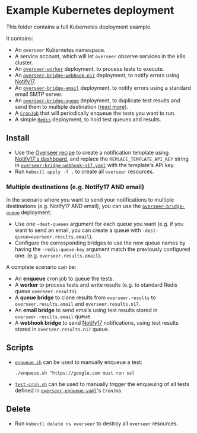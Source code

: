 # Example Kubernetes deployment

This folder contains a full Kubernetes deployment example.

It contains:
 
* An `overseer` Kubernetes namespace.
* A service account, which will let `overseer` observe services in the k8s cluster.
* An [`overseer-worker`](overseer-worker.yaml) deployment, to process tests to execute.
* An [`overseer-bridge-webhook-n17`](overseer-bridge-webhook-n17.yaml) deployment, to notify errors using [Notify17](https://notify17.net).
* An [`overseer-bridge-email`](overseer-bridge-email.optional.yaml) deployment, to notify errors using a standard email SMTP server.
* An [`overseer-bridge-queue`](overseer-bridge-queue.optional.yaml) deployment, to duplicate test results and send them to multiple destination ([read more](#multiple-destinations-eg-notify17-and-email)).
* A [`CronJob`](overseer-enqueue.yaml) that will periodically enqueue the tests you want to run.
* A simple [`Redis`](https://redis.io/) deployment, to hold test queues and results.

## Install

* Use the [Overseer recipe](https://notify17.net/recipes/overseer/) to create a notification template using [Notify17's dashboard](https://dash.notify17.net/#/notificationTemplates), 
and replace the `REPLACE_TEMPLATE_API_KEY` string in [`overseer-bridge-webhook-n17.yaml`](overseer-bridge-webhook-n17.yaml) with the template's API key.
* Run `kubectl apply -f .` to create all `overseer` resources.

### Multiple destinations (e.g. Notify17 AND email)

In the scenario where you want to send your notifications to multiple destinations (e.g. Notify17 AND email), you can use the [`overseer-bridge-queue`](overseer-bridge-queue.optional.yaml) deployment:

* Use one `-dest-queues` argument for each queue you want (e.g. if you want to send an email, you can create a queue with `-dest-queue=overseer.results.email`).
* Configure the corresponding bridges to use the new queue names by having the `-redis-queue-key` argument match the previously configured one. (e.g. `overseer.results.email`).

A complete scenario can be:

* An **enqueue** cron job to queue the tests.
* A **worker** to process tests and write results (e.g. to standard Redis queue `overseer.results`).
* A **queue bridge** to clone results from `overseer.results` to `overseer.results.email` and `overseer.results.n17`.
* An **email bridge** to send emails using test results stored in `overseer.results.email` queue.
* A **webhook bridge** to send [Notify17](https://notify17.net) notifications, using test results stored in `overseer.results.n17` queue.

## Scripts

* [`enqueue.sh`](./enqueue.sh) can be used to manually enqueue a test:

    `./enqueue.sh "https://google.com must run ssl`
    
* [`test-cron.sh`](./test-cron.sh) can be used to manually trigger the enqueuing of all tests defined in [`overseer-enqueue.yaml`](./overseer-enqueue.yaml)'s `CronJob`.

## Delete

* Run `kubectl delete ns overseer` to destroy all `overseer` resources.